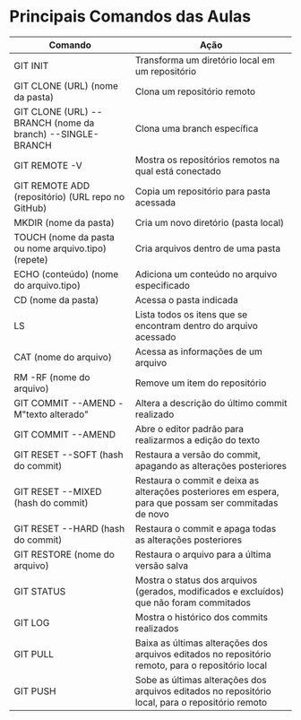 # Principais Comandos das Aulas

Comando   | Ação
--------- | ------
GIT INIT | Transforma um diretório local em um repositório
GIT CLONE (URL) (nome da pasta) | Clona um repositório remoto
GIT CLONE (URL) --BRANCH (nome da branch) --SINGLE-BRANCH | Clona uma branch específica
GIT REMOTE -V | Mostra os repositórios remotos na qual está conectado
GIT REMOTE ADD (repositório) (URL repo no GitHub) | Copia um repositório para pasta acessada
MKDIR (nome da pasta) | Cria um novo diretório (pasta local)
TOUCH (nome da pasta ou nome arquivo.tipo) (repete) | Cria arquivos dentro de uma pasta
ECHO (conteúdo) (nome do arquivo.tipo) | Adiciona um conteúdo no arquivo especificado
CD (nome da pasta) | Acessa o pasta indicada
LS | Lista todos os itens que se encontram dentro do arquivo acessado
CAT (nome do arquivo) | Acessa as informações de um arquivo
RM -RF (nome do arquivo) | Remove um item do repositório
GIT COMMIT --AMEND -M"texto alterado" | Altera a descrição do último commit realizado
GIT COMMIT --AMEND | Abre o editor padrão para realizarmos a edição do texto
GIT RESET --SOFT (hash do commit) | Restaura a versão do commit, apagando as alterações posteriores
GIT RESET --MIXED (hash do commit) | Restaura o commit e deixa as alterações posteriores em espera, para que possam ser commitadas de novo
GIT RESET --HARD (hash do commit) | Restaura o commit e apaga todas as alterações posteriores
GIT RESTORE (nome do arquivo) | Restaura o arquivo para a última versão salva
GIT STATUS | Mostra o status dos arquivos (gerados, modificados e excluídos) que não foram commitados
GIT LOG | Mostra o histórico dos commits realizados
GIT PULL | Baixa as últimas alterações dos arquivos editados no repositório remoto, para o repositório local
GIT PUSH | Sobe as últimas alterações dos arquivos editados no repositório local, para o repositório remoto

